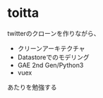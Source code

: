 # toitta

twitterのクローンを作りながら、

* クリーンアーキテクチャ
* Datastoreでのモデリング
* GAE 2nd Gen/Python3
* vuex

あたりを勉強する
